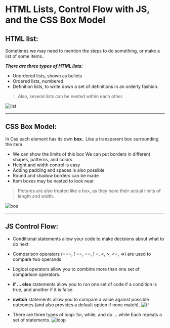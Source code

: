 # HTML Lists, Control Flow with JS, and the CSS Box Model

## HTML list:
Sometimes we may need to mention the steps to do something, or make a list of some items..

***There are three types of HTML lists:***

* Unordered lists, shown as bullets
* Ordered lists, numbered
* Definition lists, to write down a set of definitions in an orderly fashion.

> Also, several lists can be nested within each other.


![list](https://i.pinimg.com/736x/d7/51/74/d75174558eb4b71eeb8809e37d9654d4.jpg)

---
## CSS Box Model:
In Css each element has its own **box**..
Like a transparent box surrounding the item
* We can show the limits of this box
We can put borders in different shapes, patterns, and colors
* Height and width control is easy
* Adding padding and spaces is also possible
* Round and shadow borders can be made
* Item boxes may be nested to look neat

> Pictures are also treated like a box, as they have their actual limits of length and width.


![bos](https://www.csssolid.com/images/box-model/css-box-model.png)


---


## JS Control Flow:
* Conditional statements allow your code to make decisions about what to do next.
* Comparison operators (===, ! ==, ==, ! =, <, >, <=, =>) are used to compare two operands.
* Logical operators allow you to combine more than one set of comparison operators.

* **if ... else** statements allow you to run one set of code if a condition is true, and another if it is false.
* **switch** statements allow you to compare a value against possible outcomes (and also provides a default option if none match).
![if](https://i.ytimg.com/vi/nKM2ODLEbr4/maxresdefault.jpg)

* There are three types of loop: for, while, and do ... while Each repeats a set of statements.
![loop](https://static.javatpoint.com/images/java-loops.png)